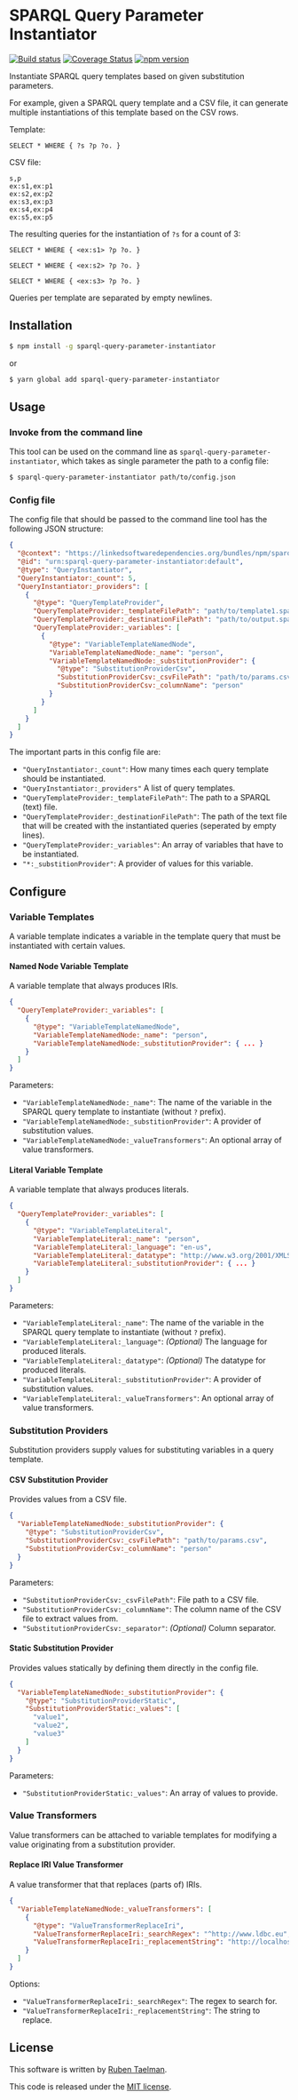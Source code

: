 # SPARQL Query Parameter Instantiator

[![Build status](https://github.com/rubensworks/sparql-query-parameter-instantiator.js/workflows/CI/badge.svg)](https://github.com/rubensworks/sparql-query-parameter-instantiator.js/actions?query=workflow%3ACI)
[![Coverage Status](https://coveralls.io/repos/github/rubensworks/sparql-query-parameter-instantiator.js/badge.svg?branch=master)](https://coveralls.io/github/rubensworks/sparql-query-parameter-instantiator.js?branch=master)
[![npm version](https://badge.fury.io/js/sparql-query-parameter-instantiator.svg)](https://www.npmjs.com/package/sparql-query-parameter-instantiator)

Instantiate SPARQL query templates based on given substitution parameters.

For example, given a SPARQL query template and a CSV file,
it can generate multiple instantiations of this template based on the CSV rows.

Template:
```sparql
SELECT * WHERE { ?s ?p ?o. }
```

CSV file:
```csv
s,p
ex:s1,ex:p1
ex:s2,ex:p2
ex:s3,ex:p3
ex:s4,ex:p4
ex:s5,ex:p5
```

The resulting queries for the instantiation of `?s` for a count of 3: 
```text
SELECT * WHERE { <ex:s1> ?p ?o. }

SELECT * WHERE { <ex:s2> ?p ?o. }

SELECT * WHERE { <ex:s3> ?p ?o. }
```

Queries per template are separated by empty newlines.

## Installation

```bash
$ npm install -g sparql-query-parameter-instantiator
```
or
```bash
$ yarn global add sparql-query-parameter-instantiator
```

## Usage

### Invoke from the command line

This tool can be used on the command line as `sparql-query-parameter-instantiator`,
which takes as single parameter the path to a config file:

```bash
$ sparql-query-parameter-instantiator path/to/config.json
```

### Config file

The config file that should be passed to the command line tool has the following JSON structure:

```json
{
  "@context": "https://linkedsoftwaredependencies.org/bundles/npm/sparql-query-parameter-instantiator/^1.0.0/components/context.jsonld",
  "@id": "urn:sparql-query-parameter-instantiator:default",
  "@type": "QueryInstantiator",
  "QueryInstantiator:_count": 5,
  "QueryInstantiator:_providers": [
    {
      "@type": "QueryTemplateProvider",
      "QueryTemplateProvider:_templateFilePath": "path/to/template1.sparql",
      "QueryTemplateProvider:_destinationFilePath": "path/to/output.sparql",
      "QueryTemplateProvider:_variables": [
        {
          "@type": "VariableTemplateNamedNode",
          "VariableTemplateNamedNode:_name": "person",
          "VariableTemplateNamedNode:_substitutionProvider": {
            "@type": "SubstitutionProviderCsv",
            "SubstitutionProviderCsv:_csvFilePath": "path/to/params.csv",
            "SubstitutionProviderCsv:_columnName": "person"
          }
        }
      ]
    }
  ]
}

```

The important parts in this config file are:

* `"QueryInstantiator:_count"`: How many times each query template should be instantiated.
* `"QueryInstantiator:_providers"` A list of query templates.
* `"QueryTemplateProvider:_templateFilePath"`: The path to a SPARQL (text) file.
* `"QueryTemplateProvider:_destinationFilePath"`: The path of the text file that will be created with the instantiated queries (seperated by empty lines).
* `"QueryTemplateProvider:_variables"`: An array of variables that have to be instantiated.
* `"*:_substitionProvider"`: A provider of values for this variable.

## Configure

### Variable Templates

A variable template indicates a variable in the template query that must be instantiated with certain values.

#### Named Node Variable Template

A variable template that always produces IRIs.

```json
{
  "QueryTemplateProvider:_variables": [
    {
      "@type": "VariableTemplateNamedNode",
      "VariableTemplateNamedNode:_name": "person",
      "VariableTemplateNamedNode:_substitutionProvider": { ... }
    }
  ]
}
```

Parameters:

* `"VariableTemplateNamedNode:_name"`: The name of the variable in the SPARQL query template to instantiate (without `?` prefix).
* `"VariableTemplateNamedNode:_substitionProvider"`: A provider of substitution values.
* `"VariableTemplateNamedNode:_valueTransformers"`: An optional array of value transformers.

#### Literal Variable Template

A variable template that always produces literals.

```json
{
  "QueryTemplateProvider:_variables": [
    {
      "@type": "VariableTemplateLiteral",
      "VariableTemplateLiteral:_name": "person",
      "VariableTemplateLiteral:_language": "en-us",
      "VariableTemplateLiteral:_datatype": "http://www.w3.org/2001/XMLSchema#number",
      "VariableTemplateLiteral:_substitutionProvider": { ... }
    }
  ]
}
```

Parameters:

* `"VariableTemplateLiteral:_name"`: The name of the variable in the SPARQL query template to instantiate (without `?` prefix).
* `"VariableTemplateLiteral:_language"`: _(Optional)_ The language for produced literals.
* `"VariableTemplateLiteral:_datatype"`: _(Optional)_ The datatype for produced literals.
* `"VariableTemplateLiteral:_substitutionProvider"`: A provider of substitution values.
* `"VariableTemplateLiteral:_valueTransformers"`: An optional array of value transformers.

### Substitution Providers

Substitution providers supply values for substituting variables in a query template.

#### CSV Substitution Provider

Provides values from a CSV file.

```json
{
  "VariableTemplateNamedNode:_substitutionProvider": {
    "@type": "SubstitutionProviderCsv",
    "SubstitutionProviderCsv:_csvFilePath": "path/to/params.csv",
    "SubstitutionProviderCsv:_columnName": "person"
  }
}
```

Parameters:

* `"SubstitutionProviderCsv:_csvFilePath"`: File path to a CSV file.
* `"SubstitutionProviderCsv:_columnName"`: The column name of the CSV file to extract values from.
* `"SubstitutionProviderCsv:_separator"`: _(Optional)_ Column separator.

#### Static Substitution Provider

Provides values statically by defining them directly in the config file.

```json
{
  "VariableTemplateNamedNode:_substitutionProvider": {
    "@type": "SubstitutionProviderStatic",
    "SubstitutionProviderStatic:_values": [
      "value1",
      "value2",
      "value3"
    ]
  }
}
```

Parameters:

* `"SubstitutionProviderStatic:_values"`: An array of values to provide.

### Value Transformers

Value transformers can be attached to variable templates
for modifying a value originating from a substitution provider.

#### Replace IRI Value Transformer

A value transformer that that replaces (parts of) IRIs.

```json
{
  "VariableTemplateNamedNode:_valueTransformers": [
    {
      "@type": "ValueTransformerReplaceIri",
      "ValueTransformerReplaceIri:_searchRegex": "^http://www.ldbc.eu",
      "ValueTransformerReplaceIri:_replacementString": "http://localhost:3000/www.ldbc.eu"
    }
  ]
}
```

Options:
* `"ValueTransformerReplaceIri:_searchRegex"`: The regex to search for.
* `"ValueTransformerReplaceIri:_replacementString"`: The string to replace.

## License

This software is written by [Ruben Taelman](http://rubensworks.net/).

This code is released under the [MIT license](http://opensource.org/licenses/MIT).
